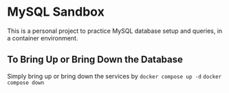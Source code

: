 # MySQL Sandbox

This is a personal project to practice MySQL database setup and queries, in a container environment.

## To Bring Up or Bring Down the Database

Simply bring up or bring down the services by
`docker compose up -d`
`docker compose down`

